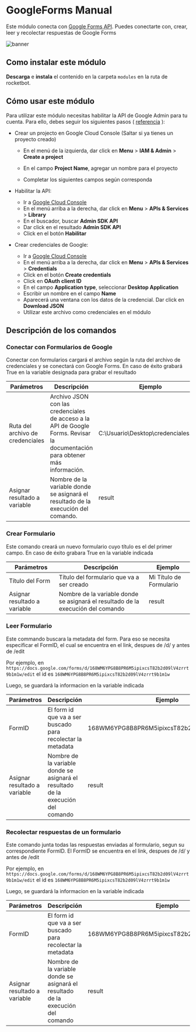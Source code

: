 # GoogleForms Manual

Este módulo conecta con [Google Forms API](https://developers.google.com/forms/api). Puedes conectarte con, crear, leer y recolectar respuestas de Google Forms

![banner](imgs/Banner_GoogleForms.png)

## Como instalar este módulo

**Descarga** e **instala** el contenido en la carpeta `modules` en la ruta de rocketbot.

## Cómo usar este módulo

Para utilizar este módulo necesitas habilitar la API de Google Admin para tu cuenta. Para ello, debes seguir los siguientes pasos ( [referencia](https://developers.google.com/admin-sdk/directory/v1/quickstart/python) ):

- Crear un projecto en Google Cloud Console (Saltar si ya tienes un proyecto creado)

  - En el menú de la izquierda, dar click en **Menu** > **IAM & Admin** > **Create a project**

  - En el campo **Project Name**, agregar un nombre para el proyecto

  - Completar los siguientes campos según corresponda

- Habilitar la API:

  - Ir a [Google Cloud Console](https://console.cloud.google.com/)
  - En el menú arriba a la derecha, dar click en **Menu** > **APIs & Services** > **Library**
  - En el buscador, buscar **Admin SDK API**
  - Dar click en el resultado **Admin SDK API**
  - Click en el botón **Habilitar**

- Crear credenciales de Google:
  - Ir a [Google Cloud Console](https://console.cloud.google.com/)
  - En el menú arriba a la derecha, dar click en **Menu** > **APIs & Services** > **Credentials**
  - Click en el botón **Create credentials**
  - Click en **OAuth client ID**
  - En el campo **Application type**, seleccionar **Desktop Application**
  - Escribir un nombre en el campo **Name**
  - Aparecerá una ventana con los datos de la credencial. Dar click en **Download JSON**
  - Utilizar este archivo como credenciales en el módulo

## Descripción de los comandos

### Conectar con Formularios de Google

Conectar con formularios cargará el archivo según la ruta del archivo de credenciales y se conectará con Google Forms. En caso de éxito grabará True en la variable designada para grabar el resultado

| Parámetros                       | Descripción                                                                                                                  | Ejemplo                                 |
| -------------------------------- | ---------------------------------------------------------------------------------------------------------------------------- | --------------------------------------- |
| Ruta del archivo de credenciales | Archivo JSON con las credenciales de acceso a la API de Google Forms. Revisar la documentación para obtener más información. | C:\\Usuario\\Desktop\\credenciales.json |
| Asignar resultado a variable     | Nombre de la variable donde se asignará el resultado de la execución del comando.                                            | result                                  |

### Crear Formulario

Este comando creará un nuevo formulario cuyo título es el del primer campo. En caso de éxito grabara True en la variable indicada

| Parámetros                   | Descripción                                                                      | Ejemplo                 |
| ---------------------------- | -------------------------------------------------------------------------------- | ----------------------- |
| Título del Form              | Título del formulario que va a ser creado                                        | Mi Título de Formulario |
| Asignar resultado a variable | Nombre de la variable donde se asignará el resultado de la execución del comando | result                  |

### Leer Formulario

Este commando buscara la metadata del form. Para eso se necesita especificar el FormID, el cual se encuentra en el link, despues de /d/ y antes de /edit

Por ejemplo, en `https://docs.google.com/forms/d/168WM6YPG8B8PR6M5ipixcsT82b2d09lV4zrrt9b1m1w/edit` el id es `168WM6YPG8B8PR6M5ipixcsT82b2d09lV4zrrt9b1m1w`

Luego, se guardará la informacion en la variable indicada

| Parámetros                   | Descripción                                                                      | Ejemplo                                      |
| ---------------------------- | -------------------------------------------------------------------------------- | -------------------------------------------- |
| FormID                       | El form id que va a ser buscado para recolectar la metadata                      | 168WM6YPG8B8PR6M5ipixcsT82b2d09lV4zrrt9b1m1w |
| Asignar resultado a variable | Nombre de la variable donde se asignará el resultado de la execución del comando | result                                       |

### Recolectar respuestas de un formulario

Este comando junta todas las respuestas enviadas al formulario, segun su correspondiente FormID. El FormID se encuentra en el link, despues de /d/ y antes de /edit

Por ejemplo, en `https://docs.google.com/forms/d/168WM6YPG8B8PR6M5ipixcsT82b2d09lV4zrrt9b1m1w/edit` el id es `168WM6YPG8B8PR6M5ipixcsT82b2d09lV4zrrt9b1m1w`

Luego, se guardará la informacion en la variable indicada

| Parámetros                   | Descripción                                                                      | Ejemplo                                      |
| ---------------------------- | -------------------------------------------------------------------------------- | -------------------------------------------- |
| FormID                       | El form id que va a ser buscado para recolectar la metadata                      | 168WM6YPG8B8PR6M5ipixcsT82b2d09lV4zrrt9b1m1w |
| Asignar resultado a variable | Nombre de la variable donde se asignará el resultado de la execución del comando | result                                       |
